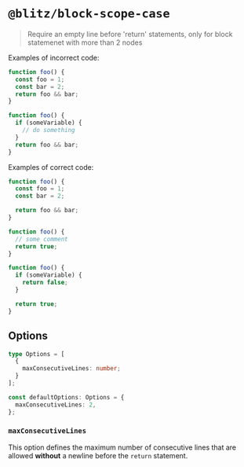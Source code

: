 # `@blitz/block-scope-case`

> Require an empty line before 'return' statements, only for block statemenet with more than 2 nodes

Examples of incorrect code:

```ts
function foo() {
  const foo = 1;
  const bar = 2;
  return foo && bar;
}
```

```ts
function foo() {
  if (someVariable) {
    // do something
  }
  return foo && bar;
}
```

Examples of correct code:

```ts
function foo() {
  const foo = 1;
  const bar = 2;

  return foo && bar;
}
```

```ts
function foo() {
  // some comment
  return true;
}
```

```ts
function foo() {
  if (someVariable) {
    return false;
  }

  return true;
}
```

## Options

```ts
type Options = [
  {
    maxConsecutiveLines: number;
  }
];

const defaultOptions: Options = {
  maxConsecutiveLines: 2,
};
```

### `maxConsecutiveLines`

This option defines the maximum number of consecutive lines that are allowed **without** a newline before the
`return` statement.
